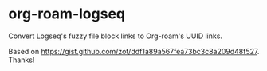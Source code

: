 # org-roam-logseq
Convert Logseq's fuzzy file block links to Org-roam's UUID links.

Based on https://gist.github.com/zot/ddf1a89a567fea73bc3c8a209d48f527. Thanks!

